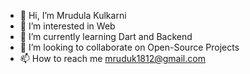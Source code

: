 - 👋 Hi, I’m Mrudula Kulkarni
- 👀 I’m interested in Web 
- 🌱 I’m currently learning Dart and Backend 
- 💞 I’m looking to collaborate on Open-Source Projects   
- 📫 How to reach me mruduk1812@gmail.com

<!---
MrudulaK1812/MrudulaK1812 is a ✨ special ✨ repository because its `README.md` (this file) appears on your GitHub profile.
You can click the Preview link to take a look at your changes.
--->
